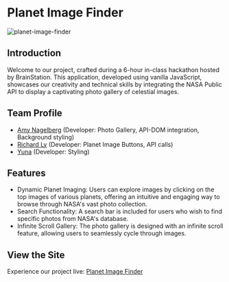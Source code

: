 # Planet Image Finder
![planet-image-finder](https://github.com/anagelberg/anagelberg/assets/62032317/186343d4-31f0-4362-886b-a1b53c63d0ca)

## Introduction
Welcome to our project, crafted during a 6-hour in-class hackathon hosted by BrainStation. This application, developed using vanilla JavaScript, showcases our creativity and technical skills by integrating the NASA Public API to display a captivating photo gallery of celestial images.

## Team Profile
- [Amy Nagelberg](https://www.linkedin.com/in/amy-nagelberg/) (Developer: Photo Gallery, API-DOM integration, Background styling)
- [Richard Ly](https://www.linkedin.com/in/richard-ly19/) (Developer: Planet Image Buttons, API calls)
- [Yuna](https://www.linkedin.com/in/yuna--li/) (Developer: Styling)

## Features
- Dynamic Planet Imaging: Users can explore images by clicking on the top images of various planets, offering an intuitive and engaging way to browse through NASA's vast photo collection.
- Search Functionality: A search bar is included for users who wish to find specific photos from NASA's database.
- Infinite Scroll Gallery: The photo gallery is designed with an infinite scroll feature, allowing users to seamlessly cycle through images. 

## View the Site
Experience our project live: [Planet Image Finder](https://planet-image-finder.amy-nagelberg.dev/)

